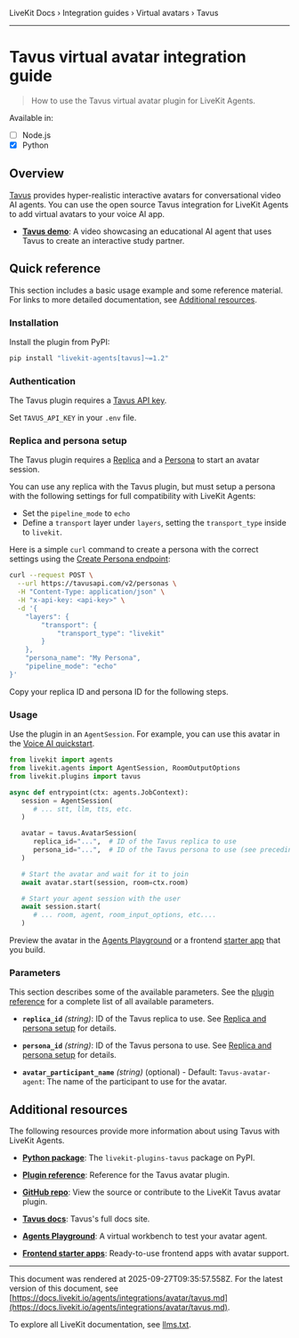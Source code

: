 LiveKit Docs › Integration guides › Virtual avatars › Tavus

---

# Tavus virtual avatar integration guide

> How to use the Tavus virtual avatar plugin for LiveKit Agents.

Available in:
- [ ] Node.js
- [x] Python

## Overview

[Tavus](https://tavus.io/) provides hyper-realistic interactive avatars for conversational video AI agents. You can use the open source Tavus integration for LiveKit Agents to add virtual avatars to your voice AI app.

- **[Tavus demo](https://www.youtube.com/watch?v=iuX5PDP73bQ)**: A video showcasing an educational AI agent that uses Tavus to create an interactive study partner.

## Quick reference

This section includes a basic usage example and some reference material. For links to more detailed documentation, see [Additional resources](#additional-resources).

### Installation

Install the plugin from PyPI:

```bash
pip install "livekit-agents[tavus]~=1.2"

```

### Authentication

The Tavus plugin requires a [Tavus API key](https://docs.tavus.io/sections/guides/api-key-guide).

Set `TAVUS_API_KEY` in your `.env` file.

### Replica and persona setup

The Tavus plugin requires a [Replica](https://docs.tavus.io/sections/replicas/overview) and a [Persona](https://docs.tavus.io/sections/conversational-video-interface/creating-a-persona) to start an avatar session.

You can use any replica with the Tavus plugin, but must setup a persona with the following settings for full compatibility with LiveKit Agents:

- Set the `pipeline_mode` to `echo`
- Define a `transport` layer under `layers`, setting the `transport_type` inside to `livekit`.

Here is a simple `curl` command to create a persona with the correct settings using the [Create Persona endpoint](https://docs.tavus.io/api-reference/personas/create-persona):

```bash
curl --request POST \
  --url https://tavusapi.com/v2/personas \
  -H "Content-Type: application/json" \
  -H "x-api-key: <api-key>" \
  -d '{
    "layers": {
        "transport": {
            "transport_type": "livekit"
        }
    },
    "persona_name": "My Persona",
    "pipeline_mode": "echo"
}'

```

Copy your replica ID and persona ID for the following steps.

### Usage

Use the plugin in an `AgentSession`. For example, you can use this avatar in the [Voice AI quickstart](https://docs.livekit.io/agents/start/voice-ai.md).

```python
from livekit import agents
from livekit.agents import AgentSession, RoomOutputOptions
from livekit.plugins import tavus

async def entrypoint(ctx: agents.JobContext):
   session = AgentSession(
      # ... stt, llm, tts, etc.
   )

   avatar = tavus.AvatarSession(
      replica_id="...",  # ID of the Tavus replica to use
      persona_id="...",  # ID of the Tavus persona to use (see preceding section for configuration details)
   )

   # Start the avatar and wait for it to join
   await avatar.start(session, room=ctx.room)

   # Start your agent session with the user
   await session.start(
      # ... room, agent, room_input_options, etc....
   )

```

Preview the avatar in the [Agents Playground](https://docs.livekit.io/agents/start/playground.md) or a frontend [starter app](https://docs.livekit.io/agents/start/frontend.md#starter-apps) that you build.

### Parameters

This section describes some of the available parameters. See the [plugin reference](https://docs.livekit.io/reference/python/v1/livekit/plugins/tavus/index.html.md#livekit.plugins.tavus.AvatarSession) for a complete list of all available parameters.

- **`replica_id`** _(string)_: ID of the Tavus replica to use. See [Replica and persona setup](#persona) for details.

- **`persona_id`** _(string)_: ID of the Tavus persona to use. See [Replica and persona setup](#persona) for details.

- **`avatar_participant_name`** _(string)_ (optional) - Default: `Tavus-avatar-agent`: The name of the participant to use for the avatar.

## Additional resources

The following resources provide more information about using Tavus with LiveKit Agents.

- **[Python package](https://pypi.org/project/livekit-plugins-tavus/)**: The `livekit-plugins-tavus` package on PyPI.

- **[Plugin reference](https://docs.livekit.io/reference/python/v1/livekit/plugins/tavus/index.html.md)**: Reference for the Tavus avatar plugin.

- **[GitHub repo](https://github.com/livekit/agents/tree/main/livekit-plugins/livekit-plugins-tavus)**: View the source or contribute to the LiveKit Tavus avatar plugin.

- **[Tavus docs](https://docs.tavus.io/)**: Tavus's full docs site.

- **[Agents Playground](https://docs.livekit.io/agents/start/playground.md)**: A virtual workbench to test your avatar agent.

- **[Frontend starter apps](https://docs.livekit.io/agents/start/frontend.md#starter-apps)**: Ready-to-use frontend apps with avatar support.

---

This document was rendered at 2025-09-27T09:35:57.558Z.
For the latest version of this document, see [https://docs.livekit.io/agents/integrations/avatar/tavus.md](https://docs.livekit.io/agents/integrations/avatar/tavus.md).

To explore all LiveKit documentation, see [llms.txt](https://docs.livekit.io/llms.txt).